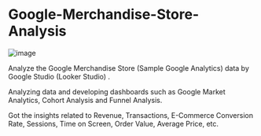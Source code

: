 # Google-Merchandise-Store-Analysis
![image](https://user-images.githubusercontent.com/113257700/225979944-0be3615a-e760-4370-ba1f-44b324751894.png)

Analyze the Google Merchandise Store (Sample Google Analytics) data by Google Studio (Looker Studio) .

Analyzing data and developing dashboards such as Google Market Analytics, Cohort Analysis and Funnel Analysis.


Got the insights related to Revenue, Transactions, E-Commerce Conversion Rate, Sessions, Time on Screen, Order Value, Average Price, etc.
